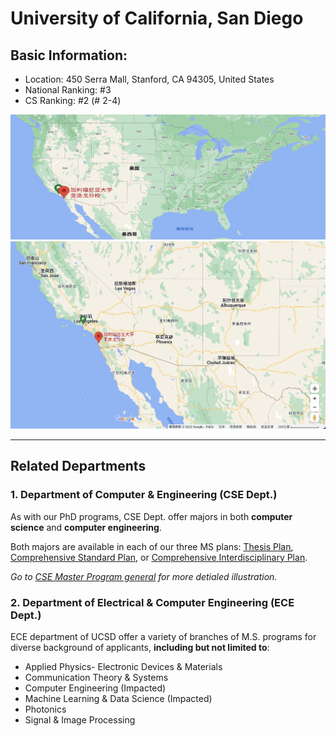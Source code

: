 # University of California, San Diego
## Basic Information:
- Location: 450 Serra Mall, Stanford, CA 94305, United States
- National Ranking: #3
- CS Ranking: #2 (# 2-4)

<img src=01.png width=600 height=200/>
<img src=02.png width=600 height=300/>

---
## Related Departments
### 1. Department of Computer & Engineering (CSE Dept.)

As with our PhD programs, CSE Dept. offer majors in both **computer science** and **computer engineering**.

Both majors are available in each of our three MS plans: [<u>Thesis Plan</u>](https://cse.ucsd.edu/graduate/degree-programs/ms-program/ms-2015-thesis), [<u>Comprehensive Standard Plan</u>](https://cse.ucsd.edu/graduate/degree-programs/ms-program/ms-2015-comp-standard), or [<u>Comprehensive Interdisciplinary Plan</u>](https://cse.ucsd.edu/graduate/degree-programs/ms-program/ms-2015-comp-interdisc). 

*Go to [CSE Master Program general](https://cse.ucsd.edu/graduate/degree-programs/ms-program) for more detialed illustration.*

### 2. Department of Electrical & Computer Engineering (ECE Dept.)

ECE department of UCSD offer a variety of branches of M.S. programs for diverse background of applicants, **including but not limited to**:

- Applied Physics- Electronic Devices & Materials
- Communication Theory & Systems
- Computer Engineering (Impacted)
- Machine Learning & Data Science (Impacted)
- Photonics
- Signal & Image Processing


